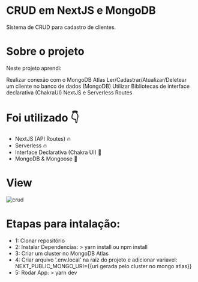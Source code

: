 # CRUD em NextJS e MongoDB

Sistema de CRUD para cadastro de clientes.

# Sobre o projeto

Neste projeto aprendi:

Realizar conexão com o MongoDB Atlas
Ler/Cadastrar/Atualizar/Deletear um cliente no banco de dados (MongoDB)
Utilizar Bibliotecas de interface declarativa (ChakraUI)
NextJS e Serverless Routes

# Foi utilizado 👇

- NextJS (API Routes) 🔥
- Serverless 🔥
- Interface Declarativa (Chakra UI) 📸
- MongoDB & Mongoose 💚

# View
![crud](https://user-images.githubusercontent.com/53384144/161301099-727e35fe-0569-4c31-ad3b-299f035d5403.gif)



# Etapas para intalação:

- 1: Clonar repositório
- 2: Instalar Dependencias:
      > yarn install ou npm install
- 3: Criar um cluster no MongoDB Atlas
- 4: Criar arquivo '.env.local' na raiz do projeto e adicionar variavel:
      NEXT_PUBLIC_MONGO_URI={{uri gerada pelo cluster no mongo atlas}}
- 5: Rodar App:
      > yarn dev
